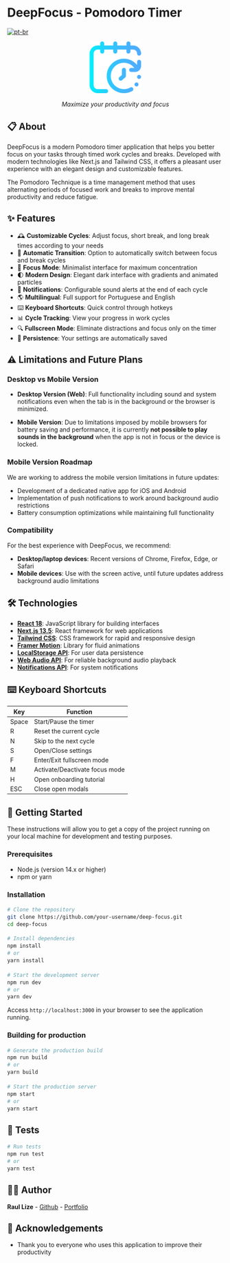 # DeepFocus - Pomodoro Timer

[![pt-br](https://img.shields.io/badge/lang-pt--br-green.svg)](./README.md)

<div align="center">
  <img src="public/favicon.ico" alt="DeepFocus Logo" width="120" height="120" />
  <p><em>Maximize your productivity and focus</em></p>
</div>

## 📋 About

DeepFocus is a modern Pomodoro timer application that helps you better focus on your tasks through timed work cycles and breaks. Developed with modern technologies like Next.js and Tailwind CSS, it offers a pleasant user experience with an elegant design and customizable features.

The Pomodoro Technique is a time management method that uses alternating periods of focused work and breaks to improve mental productivity and reduce fatigue.

## ✨ Features

- 🕰️ **Customizable Cycles**: Adjust focus, short break, and long break times according to your needs
- 🔄 **Automatic Transition**: Option to automatically switch between focus and break cycles
- 📱 **Focus Mode**: Minimalist interface for maximum concentration
- 🌓 **Modern Design**: Elegant dark interface with gradients and animated particles
- 🔔 **Notifications**: Configurable sound alerts at the end of each cycle
- 🌎 **Multilingual**: Full support for Portuguese and English
- ⌨️ **Keyboard Shortcuts**: Quick control through hotkeys
- 📊 **Cycle Tracking**: View your progress in work cycles
- 🔍 **Fullscreen Mode**: Eliminate distractions and focus only on the timer
- 💾 **Persistence**: Your settings are automatically saved

## ⚠️ Limitations and Future Plans

### Desktop vs Mobile Version

- **Desktop Version (Web)**: Full functionality including sound and system notifications even when the tab is in the background or the browser is minimized.

- **Mobile Version**: Due to limitations imposed by mobile browsers for battery saving and performance, it is currently **not possible to play sounds in the background** when the app is not in focus or the device is locked.

### Mobile Version Roadmap

We are working to address the mobile version limitations in future updates:

- Development of a dedicated native app for iOS and Android
- Implementation of push notifications to work around background audio restrictions
- Battery consumption optimizations while maintaining full functionality

### Compatibility

For the best experience with DeepFocus, we recommend:
- **Desktop/laptop devices**: Recent versions of Chrome, Firefox, Edge, or Safari
- **Mobile devices**: Use with the screen active, until future updates address background audio limitations

## 🛠️ Technologies

- **[React 18](https://reactjs.org/)**: JavaScript library for building interfaces
- **[Next.js 13.5](https://nextjs.org/)**: React framework for web applications
- **[Tailwind CSS](https://tailwindcss.com/)**: CSS framework for rapid and responsive design
- **[Framer Motion](https://www.framer.com/motion/)**: Library for fluid animations
- **[LocalStorage API](https://developer.mozilla.org/en-US/docs/Web/API/Window/localStorage)**: For user data persistence
- **[Web Audio API](https://developer.mozilla.org/en-US/docs/Web/API/Web_Audio_API)**: For reliable background audio playback
- **[Notifications API](https://developer.mozilla.org/en-US/docs/Web/API/Notifications_API)**: For system notifications

## ⌨️ Keyboard Shortcuts

| Key      | Function                        |
|----------|----------------------------------|
| Space    | Start/Pause the timer           |
| R        | Reset the current cycle         |
| N        | Skip to the next cycle          |
| S        | Open/Close settings             |
| F        | Enter/Exit fullscreen mode      |
| M        | Activate/Deactivate focus mode  |
| H        | Open onboarding tutorial        |
| ESC      | Close open modals               |

## 🚀 Getting Started

These instructions will allow you to get a copy of the project running on your local machine for development and testing purposes.

### Prerequisites

- Node.js (version 14.x or higher)
- npm or yarn

### Installation

```bash
# Clone the repository
git clone https://github.com/your-username/deep-focus.git
cd deep-focus

# Install dependencies
npm install
# or
yarn install

# Start the development server
npm run dev
# or
yarn dev
```

Access `http://localhost:3000` in your browser to see the application running.

### Building for production

```bash
# Generate the production build
npm run build
# or
yarn build

# Start the production server
npm start
# or
yarn start
```

## 🧪 Tests

```bash
# Run tests
npm run test
# or
yarn test
```

## 🧑‍💻 Author

**Raul Lize** - [Github](https://github.com/Raullize) - [Portfolio](https://raul-lize-portfolio.vercel.app)

## 🙏 Acknowledgements

- Thank you to everyone who uses this application to improve their productivity 